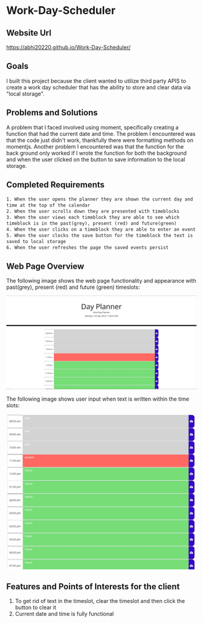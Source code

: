 # Work-Day-Scheduler

## Website Url
https://abhi20220.github.io/Work-Day-Scheduler/

## Goals
I built this project because the client wanted to utilize third party APIS to create a work day scheduler that has the ability to store and clear data via "local storage".

## Problems and Solutions
A problem that I faced involved using moment, specifically creating a function that had the current date and time. The problem I encountered was that the code just didn't work, thankfully there were formatting methods on momentjs. Another problem I encountered was that the function for the back ground only worked if I wrote the function for both the background and when the user clicked on the button to save information to the local storage.

## Completed Requirements
```
1. When the user opens the planner they are shown the current day and time at the top of the calendar
2. When the user scrolls down they are presented with timeblocks
3. When the user views each timeblock they are able to see which timeblock is in the past(grey), present (red) and future(green)
4. When the user clicks on a timeblock they are able to enter an event
5. When the user clocks the save button for the timeblock the text is saved to local storage
6. When the user refreshes the page the saved events persist
```

## Web Page Overview
The following image shows the web page functionality and appearance with past(grey), present (red) and future (green) timeslots:

![Main screen](./Assets/Images/homepage.jpg)

The following image shows user input when text is written within the time slots:

![Local storage information](./Assets/Images/local%20storage.jpg)

## Features and Points of Interests for the client

1. To get rid of text in the timeslot, clear the timeslot and then click the button to clear it
2. Current date and time is fully functional